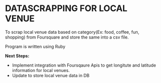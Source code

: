 # **DATASCRAPPING FOR LOCAL VENUE**

To scrap local venue data based on category(Ex: food, coffee, fun, shopping) from Foursquare and store the same  into a csv file. 

Program is written using Ruby

**Next Steps:**

* Implement integration with Foursqaure Apis to get longitute and latitude information for local venues.
* Update to store local venue data in DB 
